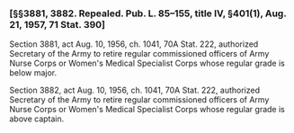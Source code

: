 ### [§§3881, 3882. Repealed. Pub. L. 85–155, title IV, §401(1), Aug. 21, 1957, 71 Stat. 390] ###

Section 3881, act Aug. 10, 1956, ch. 1041, 70A Stat. 222, authorized Secretary of the Army to retire regular commissioned officers of Army Nurse Corps or Women's Medical Specialist Corps whose regular grade is below major.

Section 3882, act Aug. 10, 1956, ch. 1041, 70A Stat. 222, authorized Secretary of the Army to retire regular commissioned officers of Army Nurse Corps or Women's Medical Specialist Corps whose regular grade is above captain.